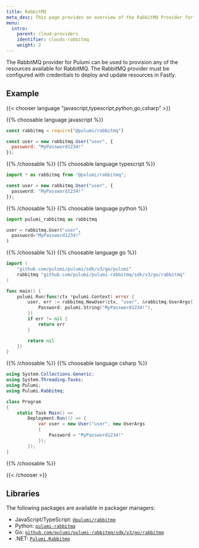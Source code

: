 ```yaml
---
title: RabbitMQ
meta_desc: This page provides an overview of the RabbitMQ Provider for Pulumi.
menu:
  intro:
    parent: cloud-providers
    identifier: clouds-rabbitmq
    weight: 2
---
```


The RabbitMQ provider for Pulumi can be used to provision any of the resources available for RabbitMQ.
The RabbitMQ provider must be configured with credentials to deploy and update resources in Fastly.

## Example

{{< chooser language "javascript,typescript,python,go,csharp" >}}

{{% choosable language javascript %}}

```javascript
const rabbitmq = require("@pulumi/rabbitmq")

const user = new rabbitmq.User("user", {
  password: "MyPassword1234!"
});
```

{{% /choosable %}}
{{% choosable language typescript %}}

```typescript
import * as rabbitmq from "@pulumi/rabbitmq";

const user = new rabbitmq.User("user", {
  password: "MyPassword1234!"
});
```

{{% /choosable %}}
{{% choosable language python %}}

```python
import pulumi_rabbitmq as rabbitmq

user = rabbitmq.User("user",
  password="MyPassword1234!"
)
```

{{% /choosable %}}
{{% choosable language go %}}

```go
import (
	"github.com/pulumi/pulumi/sdk/v3/go/pulumi"
	rabbitmq "github.com/pulumi/pulumi-rabbitmq/sdk/v3/go/rabbitmq"
)

func main() {
	pulumi.Run(func(ctx *pulumi.Context) error {
		user, err := rabbitmq.NewUser(ctx, "user", &rabbitmq.UserArgs{
			Password: pulumi.String("MyPassword1234!"),
		})
		if err != nil {
			return err
		}

		return nil
	})
}
```

{{% /choosable %}}
{{% choosable language csharp %}}

```csharp
using System.Collections.Generic;
using System.Threading.Tasks;
using Pulumi;
using Pulumi.Rabbitmq;

class Program
{
    static Task Main() =>
        Deployment.Run(() => {
            var user = new User("user", new UserArgs
            {
                Password = "MyPassword1234!"
            });
        });
}
```

{{% /choosable %}}

{{< /chooser >}}

## Libraries

The following packages are available in packager managers:

* JavaScript/TypeScript: [`@pulumi/rabbitmq`](https://www.npmjs.com/package/@pulumi/rabbitmq)
* Python: [`pulumi-rabbitmq`](https://pypi.org/project/pulumi-rabbitmq/)
* Go: [`github.com/pulumi/pulumi-rabbitmq/sdk/v3/go/rabbitmq`](https://github.com/pulumi/pulumi-rabbitmq)
* .NET: [`Pulumi.Rabbitmq`](https://www.nuget.org/packages/Pulumi.Rabbitmq)
